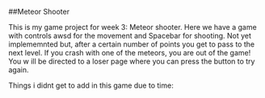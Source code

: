 ##Meteor Shooter

This is my game project for week 3: Meteor shooter. Here we have a game with controls awsd for the movement and Spacebar for shooting. Not yet implememnted but, after a certain number of points you get to pass to the next level. If you crash with one of the meteors, you are out of the game! You w ill be directed to a loser page where you can press the button to try again.

Things i didnt get to add in this game due to time:
